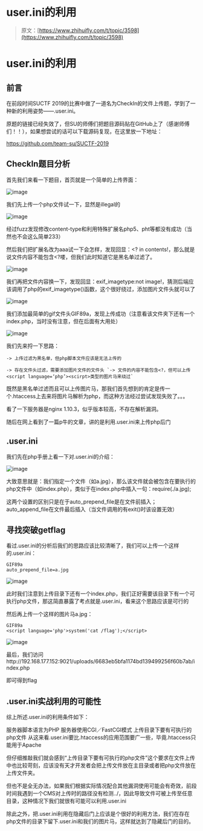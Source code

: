 # user.ini的利用

> 原文：[https://www.zhihuifly.com/t/topic/3598](https://www.zhihuifly.com/t/topic/3598)

# user.ini的利用

## 前言

在前段时间SUCTF 2019的比赛中做了一道名为CheckIn的文件上传题，学到了一种新的利用姿势——.user.ini。

原题的链接已经失效了，但SU的师傅们把题目源码贴在GitHub上了（感谢师傅们！！），如果想尝试的话可以下载源码复现，在这里放一下地址：

https://github.com/team-su/SUCTF-2019

## CheckIn题目分析

首先我们来看一下题目，首页就是一个简单的上传界面：

![image](img/f18caeffa914db2cc875b04b68491972.png)

我们先上传一个php文件试一下，显然是illegal的

![image](img/1305f4bf1a71a23521d6ce94a48e7224.png)

经过fuzz发现修改content-type和利用特殊扩展名php5、pht等都没有成功（当然也不会这么简单233）

然后我们把扩展名改为aaa试一下会怎样，发现回显：<? in contents!，那么就是说文件内容不能包含<?喽，但我们此时知道它是黑名单过滤了。

![image](img/e0b4acbe07d5810a4d07c7c189b837f8.png)

我们再把文件内容换一下，发现回显：exif_imagetype:not image!，猜测后端应该调用了php的exif_imagetype()函数，这个很好绕过，添加图片文件头就可以了

![image](img/67804505ff056b3d273a0f0b000c8338.png)

我们添加最简单的gif文件头GIF89a，发现上传成功（注意看该文件夹下还有一个index.php，当时没有注意，但在后面有大用处）

![image](img/e0b4b650da36787017c957e53f516dc8.png)

我们先来捋一下思路：

```
-> 上传过滤为黑名单，但php脚本文件应该是无法上传的

-> 存在文件头过滤，需要添加图片文件的文件头 `-> 文件的内容不能包含<?，但可以上传<script language=‘php’><scirpt>类型的图片马来绕过` 
```

既然是黑名单过滤而且可以上传图片马，那我们首先想到的肯定是传一个.htaccess上去来将图片马解析为php，而这种方法经过尝试发现失败了。。。

看了一下服务器是nginx 1.10.3，似乎版本较高，不存在解析漏洞。

随后在网上看到了一篇p牛的文章，讲的是利用.user.ini来上传php后门

## .user.ini

我们先在php手册上看一下对.user.ini的介绍：

![image](img/96e9027c600b853d278833411137d48e.png)

大致意思就是：我们指定一个文件（如a.jpg），那么该文件就会被包含在要执行的php文件中（如index.php），类似于在index.php中插入一句：require(./a.jpg);

这两个设置的区别只是在于auto_prepend_file是在文件前插入；auto_append_file在文件最后插入（当文件调用的有exit()时该设置无效）

## 寻找突破getflag

看过.user.ini的分析后我们的思路应该比较清晰了，我们可以上传一个这样的.user.ini：

```
GIF89a
auto_prepend_file=a.jpg 
```

![image](img/4b434436780e2e50e9116a548f46fdc6.png)

此时我们注意到上传目录下还有一个index.php，我们正好需要该目录下有一个可执行php文件，那这简直暴露了考点就是.user.ini，看来这个思路应该是可行的

然后再上传一个这样的图片马a.jpg：

```
GIF89a
<script language='php'>system('cat /flag');</script> 
```

![image](img/dd6929c2cee35dcbdfc89aa545540eff.png)

最后，我们访问http://192.168.177.152:9021/uploads/6683eb5bfa1174bd139499256f60b7ab/index.php

即可得到flag

## .user.ini实战利用的可能性

综上所述.user.ini的利用条件如下：

服务器脚本语言为PHP
服务器使用CGI／FastCGI模式
上传目录下要有可执行的php文件
从这来看.user.ini要比.htaccess的应用范围要广一些，毕竟.htaccess只能用于Apache

但仔细推敲我们就会感到“上传目录下要有可执行的php文件”这个要求在文件上传中也比较苛刻，应该没有天才开发者会把上传文件放在主目录或者把php文件放在上传文件夹。

但也不是全无办法，如果我们根据实际情况配合其他漏洞使用可能会有奇效，前段时间我遇到一个CMS对上传时的路径没有检测../，因此导致文件可被上传至任意目录，这种情况下我们就很有可能可以利用.user.ini

除此之外，把.user.ini利用在隐藏后门上应该是个很好的利用方法，我们在存在php文件的目录下留下.user.ini和我们的图片马，这样就达到了隐藏后门的目的。